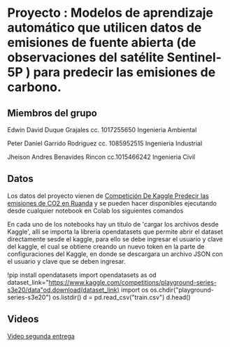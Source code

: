 # Proyecto : Modelos de aprendizaje automático que utilicen datos de emisiones de fuente abierta (de observaciones del satélite Sentinel-5P ) para predecir las emisiones de carbono.

## Miembros del grupo

Edwin David Duque Grajales cc. 1017255650 Ingenieria Ambiental

Peter Daniel Garrido Rodriguez cc. 1085952515 Ingenieria Industrial

Jheison Andres Benavides Rincon cc.1015466242 Ingenieria Civil

## Datos
Los datos del proyecto vienen de [Competición De Kaggle Predecir las emisiones de CO2 en Ruanda](https://www.kaggle.com/competitions/playground-series-s3e20/data) y se pueden hacer disponibles ejecutando desde cualquier notebook en Colab los siguientes comandos

En cada uno de los notebooks hay un titulo de 'cargar los archivos desde Kaggle', allí se importa la libreria opendatasets que permite abrir el dataset directamente sesde el kaggle, para ello se debe ingresar el usuario y clave del kaggle, el cual se obtiene creando un nuevo token en la parte de configuraciones del Kaggle, en donde se descargara un archivo JSON con el usuario y clave que se deben ingresar.

!pip install opendatasets
import opendatasets as od
dataset_link="https://www.kaggle.com/competitions/playground-series-s3e20/data"od.download(dataset_link)
import os
os.chdir("playground-series-s3e20")
os.listdir()
d = pd.read_csv("train.csv")
d.head()

## Videos
[Video segunda entrega](https://www.youtube.com/watch?v=YJWShZmztU4)
